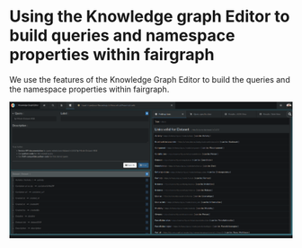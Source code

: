 # Using the Knowledge graph Editor to build queries and namespace properties within fairgraph

We use the features of the Knowledge Graph Editor to build the queries and the namespace properties within fairgraph.



![Screenshot of the KGE](KGE-screenshot.png)
